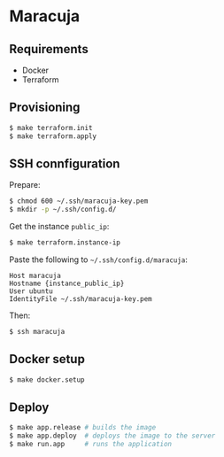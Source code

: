# Maracuja

## Requirements

* Docker
* Terraform

## Provisioning
```bash
$ make terraform.init
$ make terraform.apply
```

## SSH connfiguration

Prepare:
```bash
$ chmod 600 ~/.ssh/maracuja-key.pem
$ mkdir -p ~/.ssh/config.d/
```

Get the instance `public_ip`:
```bash
$ make terraform.instance-ip
```

Paste the following to `~/.ssh/config.d/maracuja`:
```
Host maracuja
Hostname {instance_public_ip}
User ubuntu
IdentityFile ~/.ssh/maracuja-key.pem
```

Then:
```bash
$ ssh maracuja
```

## Docker setup
```bash
$ make docker.setup
```

## Deploy
```bash
$ make app.release # builds the image
$ make app.deploy  # deploys the image to the server
$ make run.app     # runs the application
```
